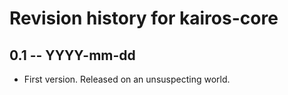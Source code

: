 # Revision history for kairos-core

## 0.1 -- YYYY-mm-dd

* First version. Released on an unsuspecting world.
